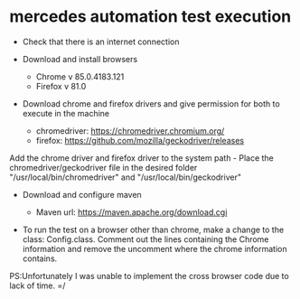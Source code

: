 # mercedes automation test execution

- Check that there is an internet connection

- Download and install browsers
    - Chrome v 85.0.4183.121
    - Firefox v 81.0

- Download chrome and firefox drivers and give permission for both to execute in the machine
    - chromedriver: https://chromedriver.chromium.org/
    - firefox: https://github.com/mozilla/geckodriver/releases

Add the chrome driver and firefox driver to the system path
    - Place the chromedriver/geckodriver file in the desired folder
    "/usr/local/bin/chromedriver" and "/usr/local/bin/geckodriver"
     

- Download and configure maven
    - Maven url: https://maven.apache.org/download.cgi
    
    
- To run the test on a browser other than chrome, make a change to the class: Config.class.
Comment out the lines containing the Chrome information and remove the uncomment where the chrome information contains.

PS:Unfortunately I was unable to implement the cross browser code due to lack of time. =/

